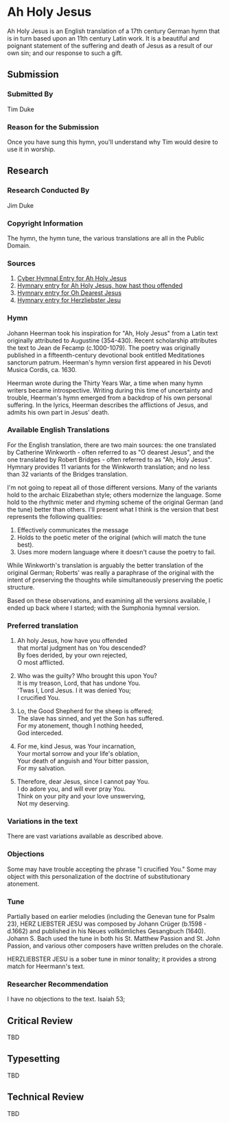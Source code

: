 # Ah Holy Jesus
Ah Holy Jesus is an English translation of a 17th century German hymn that is in turn based upon an 11th century Latin work.  It is a beautiful and poignant statement of the suffering and death of Jesus as a result of our own sin; and our response to such a gift.

## Submission

### Submitted By

Tim Duke

### Reason for the Submission

Once you have sung this hymn, you'll understand why Tim would desire to use it in worship.

## Research

### Research Conducted By

Jim Duke

### Copyright Information

The hymn, the hymn tune, the various translations are all in the Public Domain.

### Sources

1. [Cyber Hymnal Entry for Ah Holy Jesus](http://www.cyberhymnal.org/htm/a/h/ahholyje.htm)
2. [Hymnary entry for Ah Holy Jesus, how hast thou offended](http://www.hymnary.org/text/ah_holy_jesus_how_hast_thou_offended)
3. [Hymnary entry for Oh Dearest Jesus](http://www.hymnary.org/text/o_dearest_jesus_what_law_hast_tho_broken)
4. [Hymnary entry for Herzliebster Jesu](http://www.hymnary.org/text/herzliebster_jesu_was_hast_du_verbrochen)

### Hymn

Johann Heerman took his inspiration for "Ah, Holy Jesus" from a Latin text originally attributed to Augustine (354-430).  Recent scholarship attributes the text to Jean de Fecamp (c.1000-1079). The poetry was originally published in a fifteenth-century devotional book entitled Meditationes sanctorum patrum. Heerman's hymn version first appeared in his Devoti Musica Cordis, ca. 1630.

Heerman wrote during the Thirty Years War, a time when many hymn writers became introspective. Writing during this time of uncertainty and trouble, Heerman's hymn emerged from a backdrop of his own personal suffering. In the lyrics, Heerman describes the afflictions of Jesus, and admits his own part in Jesus' death.

### Available English Translations

For the English translation, there are two main sources: the one translated by Catherine Winkworth - often referred to as "O dearest Jesus", and the one translated by Robert Bridges - often referred to as "Ah, Holy Jesus".  Hymnary provides 11 variants for the Winkworth translation; and no less than 32 variants of the Bridges translation.

I'm not going to repeat all of those different versions.  Many of the variants hold to the archaic Elizabethan style; others modernize the language.  Some hold to the rhythmic meter and rhyming scheme of the original German (and the tune) better than others.  I'll present what I think is the version that best represents the following qualities:

1. Effectively communicates the message
2. Holds to the poetic meter of the original (which will match the tune best).
3. Uses more modern language where it doesn't cause the poetry to fail.

While Winkworth's translation is arguably the better translation of the original German; Roberts' was really a paraphrase of the original with the intent of preserving the thoughts while simultaneously preserving the poetic structure.

Based on these observations, and examining all the versions available, I ended up back where I started; with the Sumphonia hymnal version.

### Preferred translation

1. Ah holy Jesus, how have you offended  
   that mortal judgment has on You descended?  
   By foes derided, by your own rejected,  
   O most afflicted.

2. Who was the guilty?  Who brought this upon You?  
   It is my treason, Lord, that has undone You.  
   'Twas I, Lord Jesus.  I it was denied You;  
   I crucified You.

3. Lo, the Good Shepherd for the sheep is offered;  
   The slave has sinned, and yet the Son has suffered.  
   For my atonement, though I nothing heeded,  
   God interceded.

4. For me, kind Jesus, was Your incarnation,  
   Your mortal sorrow and your life's oblation,  
   Your death of anguish and Your bitter passion,  
   For my salvation.

5. Therefore, dear Jesus, since I cannot pay You.  
   I do adore you, and will ever pray You.  
   Think on your pity and your love unswerving,  
   Not my deserving.

### Variations in the text

There are vast variations available as described above.

### Objections

Some may have trouble accepting the phrase "I crucified You."  Some may object with this personalization of the doctrine of substitutionary atonement.

### Tune

Partially based on earlier melodies (including the Genevan tune for Psalm 23), HERZ LIEBSTER JESU was composed by Johann Crüger (b.1598 - d.1662) and published in his Neues vollkömliches Gesangbuch (1640). Johann S. Bach used the tune in both his St. Matthew Passion and St. John Passion, and various other composers have written preludes on the chorale.

HERZLIEBSTER JESU is a sober tune in minor tonality; it provides a strong match for Heermann's text.

### Researcher Recommendation

I have no objections to the text.  Isaiah 53; 

## Critical Review

TBD

## Typesetting

TBD

## Technical Review

TBD